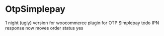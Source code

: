 # OtpSimplepay

1 night (ugly) version for woocommerce plugin for OTP Simplepay
todo IPN response now moves order status yes
